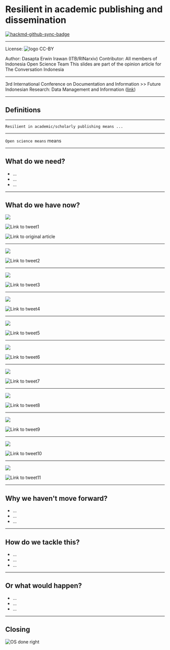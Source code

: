 Resilient in academic publishing and dissemination
===


[![hackmd-github-sync-badge](https://hackmd.io/pResxmwUToaA5WXNc8AUIg/badge)](https://hackmd.io/pResxmwUToaA5WXNc8AUIg)

----

License: ![logo CC-BY](https://mirrors.creativecommons.org/presskit/buttons/88x31/svg/by.svg)

Author: Dasapta Erwin Irawan (ITB/RINarxiv)
Contributor: All members of Indonesia Open Science Team
This slides are part of the opinion article for The Conversation Indonesia

---

3rd International Conference on Documentation and Information >> Future Indonesian Research: Data Management and Information ([link](https://pddi.lipi.go.id/call-for-paper-international-conference-on-documentation-and-information/))

---

## Definitions

----

`Resilient in academic/scholarly publishing means ...`

----

`Open science means` means

---

## What do we need?

- ...
- ...
- ...

---

## What do we have now?

![](https://i.imgur.com/gOqSpiI.png)

![Link to tweet1](https://twitter.com/dasaptaerwin/status/1311792169213018112?s=20)

![Link to original article](https://www.nature.com/articles/d41586-020-02708-4)

----

![](https://i.imgur.com/ooEJ7D0.png)

![Link to tweet2](https://twitter.com/dasaptaerwin/status/1311792925920034818?s=20)


----

![](https://i.imgur.com/zSMdVvD.jpg)

![Link to tweet3](https://twitter.com/dasaptaerwin/status/1311793744564289536?s=20)

----

![](https://i.imgur.com/3ns6y6I.jpg)

![Link to tweet4](https://twitter.com/dasaptaerwin/status/1311794808281800706?s=20)


----

![](https://i.imgur.com/1oOeyd6.png)

![Link to tweet5](https://twitter.com/dasaptaerwin/status/1311796804254482432?s=20)


----

![](https://i.imgur.com/g3XpGkh.jpg)

![Link to tweet6](https://twitter.com/dasaptaerwin/status/1311797231452733440?s=20)


----

![](https://i.imgur.com/GvRcx1u.jpg)

![Link to tweet7](https://twitter.com/dasaptaerwin/status/1311797787978207232?s=20)

----

![](https://twitter.com/dasaptaerwin/status/1311798441970810880?s=20)

![Link to tweet8](https://twitter.com/dasaptaerwin/status/1311798441970810880?s=20)

----

![](https://i.imgur.com/eCV9Q1y.jpg)

![Link to tweet9](https://twitter.com/dasaptaerwin/status/1311799492052623361?s=20)

----

![](https://i.imgur.com/L6ug356.jpg)

![Link to tweet10](https://twitter.com/dasaptaerwin/status/1311799861734301697?s=20)

----

![](https://i.imgur.com/HCHMVM4.jpg)

![Link to tweet11](https://twitter.com/dasaptaerwin/status/1311800463574982657?s=20)

----
## Why we haven't move forward?

- ...
- ...
- ...

---

## How do we tackle this?

- ...
- ...
- ...

---

## Or what would happen?

- ...
- ...
- ...

---

## Closing

![OS done right](https://pbs.twimg.com/media/DfKNJDqW0AAVIQp.jpg)


